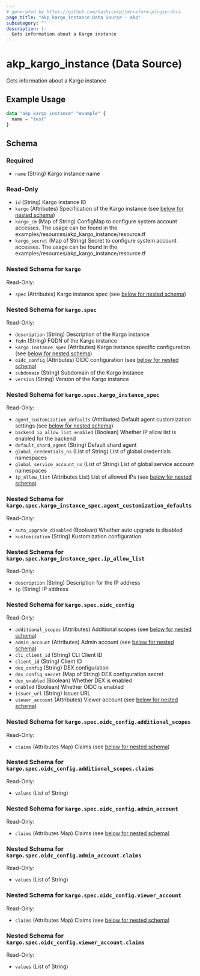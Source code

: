 ```yaml
---
# generated by https://github.com/hashicorp/terraform-plugin-docs
page_title: "akp_kargo_instance Data Source - akp"
subcategory: ""
description: |-
  Gets information about a Kargo instance
---
```


# akp_kargo_instance (Data Source)

Gets information about a Kargo instance

## Example Usage

```terraform
data "akp_kargo_instance" "example" {
  name = "test"
}
```

<!-- schema generated by tfplugindocs -->
## Schema

### Required

- `name` (String) Kargo instance name

### Read-Only

- `id` (String) Kargo instance ID
- `kargo` (Attributes) Specification of the Kargo instance (see [below for nested schema](#nestedatt--kargo))
- `kargo_cm` (Map of String) ConfigMap to configure system account accesses. The usage can be found in the examples/resources/akp_kargo_instance/resource.tf
- `kargo_secret` (Map of String) Secret to configure system account accesses. The usage can be found in the examples/resources/akp_kargo_instance/resource.tf

<a id="nestedatt--kargo"></a>
### Nested Schema for `kargo`

Read-Only:

- `spec` (Attributes) Kargo instance spec (see [below for nested schema](#nestedatt--kargo--spec))

<a id="nestedatt--kargo--spec"></a>
### Nested Schema for `kargo.spec`

Read-Only:

- `description` (String) Description of the Kargo instance
- `fqdn` (String) FQDN of the Kargo instance
- `kargo_instance_spec` (Attributes) Kargo instance specific configuration (see [below for nested schema](#nestedatt--kargo--spec--kargo_instance_spec))
- `oidc_config` (Attributes) OIDC configuration (see [below for nested schema](#nestedatt--kargo--spec--oidc_config))
- `subdomain` (String) Subdomain of the Kargo instance
- `version` (String) Version of the Kargo instance

<a id="nestedatt--kargo--spec--kargo_instance_spec"></a>
### Nested Schema for `kargo.spec.kargo_instance_spec`

Read-Only:

- `agent_customization_defaults` (Attributes) Default agent customization settings (see [below for nested schema](#nestedatt--kargo--spec--kargo_instance_spec--agent_customization_defaults))
- `backend_ip_allow_list_enabled` (Boolean) Whether IP allow list is enabled for the backend
- `default_shard_agent` (String) Default shard agent
- `global_credentials_ns` (List of String) List of global credentials namespaces
- `global_service_account_ns` (List of String) List of global service account namespaces
- `ip_allow_list` (Attributes List) List of allowed IPs (see [below for nested schema](#nestedatt--kargo--spec--kargo_instance_spec--ip_allow_list))

<a id="nestedatt--kargo--spec--kargo_instance_spec--agent_customization_defaults"></a>
### Nested Schema for `kargo.spec.kargo_instance_spec.agent_customization_defaults`

Read-Only:

- `auto_upgrade_disabled` (Boolean) Whether auto upgrade is disabled
- `kustomization` (String) Kustomization configuration


<a id="nestedatt--kargo--spec--kargo_instance_spec--ip_allow_list"></a>
### Nested Schema for `kargo.spec.kargo_instance_spec.ip_allow_list`

Read-Only:

- `description` (String) Description for the IP address
- `ip` (String) IP address



<a id="nestedatt--kargo--spec--oidc_config"></a>
### Nested Schema for `kargo.spec.oidc_config`

Read-Only:

- `additional_scopes` (Attributes) Additional scopes (see [below for nested schema](#nestedatt--kargo--spec--oidc_config--additional_scopes))
- `admin_account` (Attributes) Admin account (see [below for nested schema](#nestedatt--kargo--spec--oidc_config--admin_account))
- `cli_client_id` (String) CLI Client ID
- `client_id` (String) Client ID
- `dex_config` (String) DEX configuration
- `dex_config_secret` (Map of String) DEX configuration secret
- `dex_enabled` (Boolean) Whether DEX is enabled
- `enabled` (Boolean) Whether OIDC is enabled
- `issuer_url` (String) Issuer URL
- `viewer_account` (Attributes) Viewer account (see [below for nested schema](#nestedatt--kargo--spec--oidc_config--viewer_account))

<a id="nestedatt--kargo--spec--oidc_config--additional_scopes"></a>
### Nested Schema for `kargo.spec.oidc_config.additional_scopes`

Read-Only:

- `claims` (Attributes Map) Claims (see [below for nested schema](#nestedatt--kargo--spec--oidc_config--additional_scopes--claims))

<a id="nestedatt--kargo--spec--oidc_config--additional_scopes--claims"></a>
### Nested Schema for `kargo.spec.oidc_config.additional_scopes.claims`

Read-Only:

- `values` (List of String)



<a id="nestedatt--kargo--spec--oidc_config--admin_account"></a>
### Nested Schema for `kargo.spec.oidc_config.admin_account`

Read-Only:

- `claims` (Attributes Map) Claims (see [below for nested schema](#nestedatt--kargo--spec--oidc_config--admin_account--claims))

<a id="nestedatt--kargo--spec--oidc_config--admin_account--claims"></a>
### Nested Schema for `kargo.spec.oidc_config.admin_account.claims`

Read-Only:

- `values` (List of String)



<a id="nestedatt--kargo--spec--oidc_config--viewer_account"></a>
### Nested Schema for `kargo.spec.oidc_config.viewer_account`

Read-Only:

- `claims` (Attributes Map) Claims (see [below for nested schema](#nestedatt--kargo--spec--oidc_config--viewer_account--claims))

<a id="nestedatt--kargo--spec--oidc_config--viewer_account--claims"></a>
### Nested Schema for `kargo.spec.oidc_config.viewer_account.claims`

Read-Only:

- `values` (List of String)
